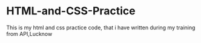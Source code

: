 # HTML-and-CSS-Practice
This is my html and css practice code, that i have written during my training from API,Lucknow
